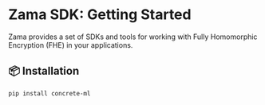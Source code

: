 # Zama SDK: Getting Started

Zama provides a set of SDKs and tools for working with Fully Homomorphic Encryption (FHE) in your applications.

## 📦 Installation

```bash
pip install concrete-ml

